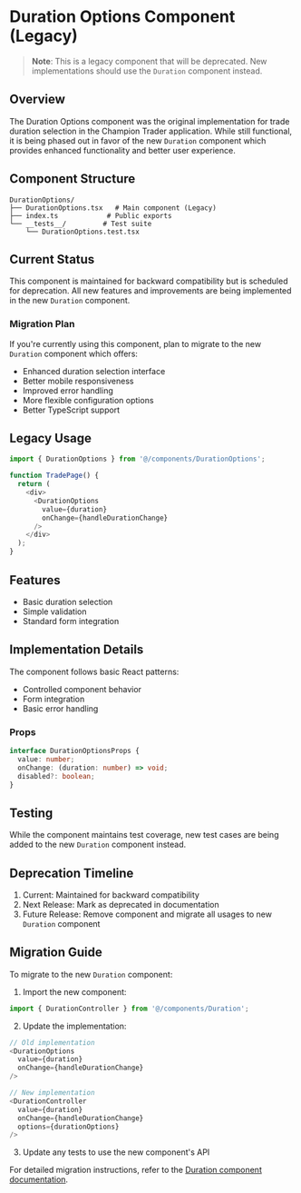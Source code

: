 # Duration Options Component (Legacy)

> **Note**: This is a legacy component that will be deprecated. New implementations should use the `Duration` component instead.

## Overview

The Duration Options component was the original implementation for trade duration selection in the Champion Trader application. While still functional, it is being phased out in favor of the new `Duration` component which provides enhanced functionality and better user experience.

## Component Structure

```
DurationOptions/
├── DurationOptions.tsx   # Main component (Legacy)
├── index.ts            # Public exports
└── __tests__/         # Test suite
    └── DurationOptions.test.tsx
```

## Current Status

This component is maintained for backward compatibility but is scheduled for deprecation. All new features and improvements are being implemented in the new `Duration` component.

### Migration Plan

If you're currently using this component, plan to migrate to the new `Duration` component which offers:
- Enhanced duration selection interface
- Better mobile responsiveness
- Improved error handling
- More flexible configuration options
- Better TypeScript support

## Legacy Usage

```typescript
import { DurationOptions } from '@/components/DurationOptions';

function TradePage() {
  return (
    <div>
      <DurationOptions
        value={duration}
        onChange={handleDurationChange}
      />
    </div>
  );
}
```

## Features

- Basic duration selection
- Simple validation
- Standard form integration

## Implementation Details

The component follows basic React patterns:
- Controlled component behavior
- Form integration
- Basic error handling

### Props

```typescript
interface DurationOptionsProps {
  value: number;
  onChange: (duration: number) => void;
  disabled?: boolean;
}
```

## Testing

While the component maintains test coverage, new test cases are being added to the new `Duration` component instead.

## Deprecation Timeline

1. Current: Maintained for backward compatibility
2. Next Release: Mark as deprecated in documentation
3. Future Release: Remove component and migrate all usages to new `Duration` component

## Migration Guide

To migrate to the new `Duration` component:

1. Import the new component:
```typescript
import { DurationController } from '@/components/Duration';
```

2. Update the implementation:
```typescript
// Old implementation
<DurationOptions
  value={duration}
  onChange={handleDurationChange}
/>

// New implementation
<DurationController
  value={duration}
  onChange={handleDurationChange}
  options={durationOptions}
/>
```

3. Update any tests to use the new component's API

For detailed migration instructions, refer to the [Duration component documentation](../Duration/README.md).
